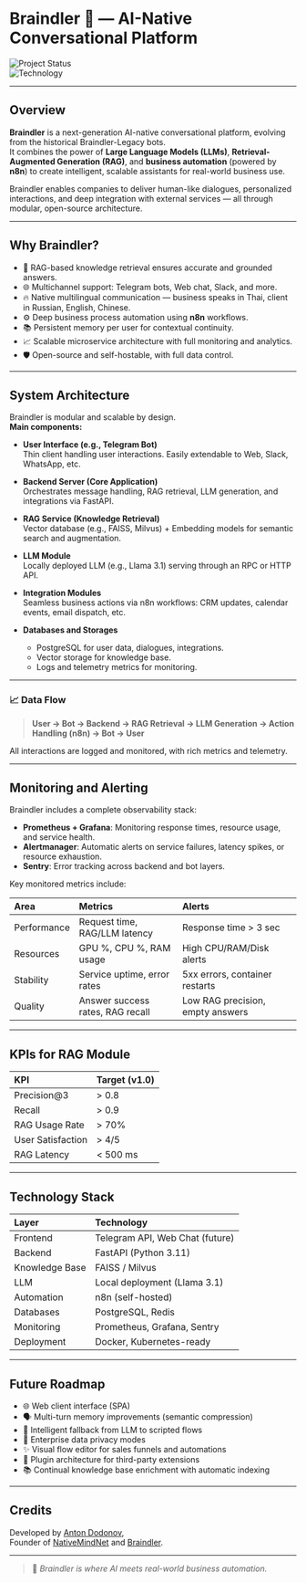# Braindler 🚀 — AI-Native Conversational Platform

![Project Status](https://img.shields.io/badge/Status-Active-brightgreen)  
![Technology](https://img.shields.io/badge/Stack-LLM%20%7C%20RAG%20%7C%20n8n%20Automation%20%7C%20FastAPI-orange)

---

## Overview

**Braindler** is a next-generation AI-native conversational platform, evolving from the historical Braindler-Legacy bots.  
It combines the power of **Large Language Models (LLMs)**, **Retrieval-Augmented Generation (RAG)**, and **business automation** (powered by **n8n**) to create intelligent, scalable assistants for real-world business use.

Braindler enables companies to deliver human-like dialogues, personalized interactions, and deep integration with external services — all through modular, open-source architecture.

---

## Why Braindler?

- 🧠 RAG-based knowledge retrieval ensures accurate and grounded answers.
- 🌐 Multichannel support: Telegram bots, Web chat, Slack, and more.
- 🔥 Native multilingual communication — business speaks in Thai, client in Russian, English, Chinese.
- ⚙️ Deep business process automation using **n8n** workflows.
- 📚 Persistent memory per user for contextual continuity.
- 📈 Scalable microservice architecture with full monitoring and analytics.
- 🛡️ Open-source and self-hostable, with full data control.

---

## System Architecture

Braindler is modular and scalable by design.  
**Main components:**

- **User Interface (e.g., Telegram Bot)**  
  Thin client handling user interactions. Easily extendable to Web, Slack, WhatsApp, etc.

- **Backend Server (Core Application)**  
  Orchestrates message handling, RAG retrieval, LLM generation, and integrations via FastAPI.

- **RAG Service (Knowledge Retrieval)**  
  Vector database (e.g., FAISS, Milvus) + Embedding models for semantic search and augmentation.

- **LLM Module**  
  Locally deployed LLM (e.g., Llama 3.1) serving through an RPC or HTTP API.

- **Integration Modules**  
  Seamless business actions via n8n workflows: CRM updates, calendar events, email dispatch, etc.

- **Databases and Storages**  
  - PostgreSQL for user data, dialogues, integrations.
  - Vector storage for knowledge base.
  - Logs and telemetry metrics for monitoring.

---

### 📈 Data Flow

> **User → Bot → Backend → RAG Retrieval → LLM Generation → Action Handling (n8n) → Bot → User**

All interactions are logged and monitored, with rich metrics and telemetry.

---

## Monitoring and Alerting

Braindler includes a complete observability stack:

- **Prometheus + Grafana**: Monitoring response times, resource usage, and service health.
- **Alertmanager**: Automatic alerts on service failures, latency spikes, or resource exhaustion.
- **Sentry**: Error tracking across backend and bot layers.

Key monitored metrics include:

| Area | Metrics | Alerts |
|:----|:-------|:------|
| Performance | Request time, RAG/LLM latency | Response time > 3 sec |
| Resources | GPU %, CPU %, RAM usage | High CPU/RAM/Disk alerts |
| Stability | Service uptime, error rates | 5xx errors, container restarts |
| Quality | Answer success rates, RAG recall | Low RAG precision, empty answers |

---

## KPIs for RAG Module

| KPI | Target (v1.0) |
|:----|:-------------|
| Precision@3 | > 0.8 |
| Recall | > 0.9 |
| RAG Usage Rate | > 70% |
| User Satisfaction | > 4/5 |
| RAG Latency | < 500 ms |

---

## Technology Stack

| Layer | Technology |
|:------|:-----------|
| Frontend | Telegram API, Web Chat (future) |
| Backend | FastAPI (Python 3.11) |
| Knowledge Base | FAISS / Milvus |
| LLM | Local deployment (Llama 3.1) |
| Automation | n8n (self-hosted) |
| Databases | PostgreSQL, Redis |
| Monitoring | Prometheus, Grafana, Sentry |
| Deployment | Docker, Kubernetes-ready |

---

## Future Roadmap

- 🌐 Web client interface (SPA)
- 🗣️ Multi-turn memory improvements (semantic compression)
- 🤖 Intelligent fallback from LLM to scripted flows
- 🔐 Enterprise data privacy modes
- ✨ Visual flow editor for sales funnels and automations
- 🧩 Plugin architecture for third-party extensions
- 📚 Continual knowledge base enrichment with automatic indexing

---

## Credits

Developed by [Anton Dodonov](https://github.com/AntonDodonov),  
Founder of [NativeMindNet](https://github.com/NativeMindNet) and [Braindler](https://github.com/braindler).

---

> 🧠 *Braindler is where AI meets real-world business automation.*
